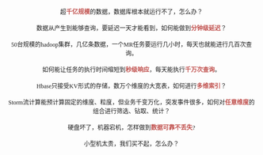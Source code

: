 <p style="text-align: center;"><span style="font-size: 12px; font-family: 微软雅黑,Microsoft YaHei;">超<strong><span style="font-size: 12px; color: rgb(192, 80, 77);">千亿规模</span></strong>的数据，数据库根本就运行不了，怎么办？<br><br>数据从产生到能够查询，要延迟一天才能看到，如何能做到<strong><span style="font-size: 12px; color: rgb(192, 80, 77);">分钟级延迟</span></strong>？<br><br>50台规模的hadoop集群，几亿条数据，一个MR任务要运行几小时，每天也就能进行几百次查询。<br><br>如何能让任务的执行时间缩短到<strong><span style="font-size: 12px; color: rgb(192, 80, 77);">秒级响应</span></strong>，每天能执行<strong><span style="font-size: 12px; color: rgb(192, 80, 77);">千万次查询</span></strong>。<br><br>Hbase只接受KV形式的存储，数万个维度的大宽表，如何进行<strong><span style="font-size: 12px; color: rgb(192, 80, 77);">多维索引</span></strong>？<br><br>Storm流计算能预计算固定的维度、粒度，但业务千变万化，突发事件很多，如何对<strong><span style="font-size: 12px; color: rgb(192, 80, 77);">任意维度</span></strong>的组合进行筛选、钻取、统计？<br><br>硬盘坏了，机器宕机，怎样做到<strong><span style="font-size: 12px; color: rgb(192, 80, 77);">数据可靠不丢失</span></strong>?<br><br>小型机太贵，我们买不起，怎么办？</span></p>